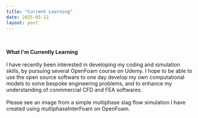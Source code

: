 ```yaml
---
title: "Current Learning"
date: 2025-05-12
layout: post
---
```

<br><br>
**What I'm Currently Learning**
<br><br>
I have recently been interested in developing my coding and simulation skills, by pursuing several OpenFoam course on Udemy.
I hope to be able to use the open source software to one day develop my own computational models to solve bespoke engineering problems,
and to enhance my understanding of conmmercial CFD and FEA softwares.
<br><br>
Please see an image from a simple multiphase slag flow simulation I have created using multiphaseInterFoam on OpenFoam.
<br><br>

